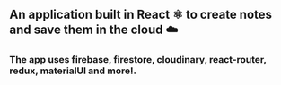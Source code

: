 ## An application built in React ⚛ to create notes and save them in the cloud ☁️

### The app uses firebase, firestore, cloudinary, react-router, redux, materialUI and more!.